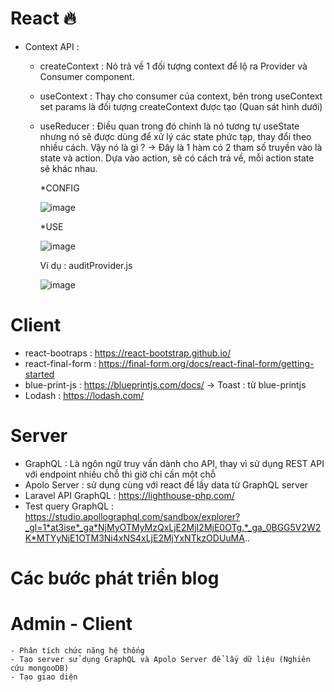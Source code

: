 # React 🔥
  - Context API : 
    + createContext : Nó trả về 1 đối tượng context để lộ ra Provider và Consumer component. 
    + useContext : Thay cho consumer của context, bên trong useContext set params là đối tượng createContext được tạo (Quan sát hình dưới)
    + useReducer : Điều quan trong đó chính là nó tương tự useState nhưng nó sẽ được dùng để xử lý các state phức tạp, thay đổi theo nhiều cách. Vậy nó là gì ? 
        -> Đây là 1 hàm có 2 tham số truyền vào là state và action. Dựa vào action, sẽ có cách trả về, mỗi action state sẽ khác nhau.
        
        *CONFIG
        
        ![image](https://user-images.githubusercontent.com/52592983/125419757-6a549a12-e316-49a9-93c3-05da8fb8db28.png)
        
        *USE
        
        ![image](https://user-images.githubusercontent.com/52592983/125419990-3c2eb48b-aefa-465f-a52b-b4d1dfdc81a8.png)
        

      Ví dụ : auditProvider.js
      
      
       ![image](https://user-images.githubusercontent.com/52592983/125414454-3683f9be-bc44-485a-b7e7-0052836bd613.png)
       
       
      
# Client 
  - react-bootraps : https://react-bootstrap.github.io/
  - react-final-form : https://final-form.org/docs/react-final-form/getting-started
  - blue-print-js : https://blueprintjs.com/docs/
    -> Toast : từ blue-printjs
  - Lodash : https://lodash.com/ 
# Server 
  - GraphQL : Là ngôn ngữ truy vấn dành cho API, thay vì sử dụng REST API với endpoint nhiều chỗ thì giờ chỉ cần một chỗ
  - Apolo Server : sử dụng cùng với react để lấy data từ GraphQL server 
  - Laravel API GraphQL : https://lighthouse-php.com/
  - Test query GraphQL : https://studio.apollographql.com/sandbox/explorer?_gl=1*at3ise*_ga*NjMyOTMyMzQxLjE2MjI2MjE0OTg.*_ga_0BGG5V2W2K*MTYyNjE1OTM3Ni4xNS4xLjE2MjYxNTkzODUuMA..

# Các bước phát triển blog 
  # Admin - Client
    - Phân tích chức năng hệ thống 
    - Tạo server sử dụng GraphQL và Apolo Server để lấy dữ liệu (Nghiên cứu mongooDB)
    - Tạo giao diện
